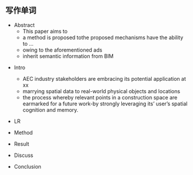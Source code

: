 ## 写作单词
* Abstract
  - This paper aims to
  - a method is proposed tothe proposed mechanisms have the ability to …
  - owing to the aforementioned ads
  - inherit semantic information from BIM

- Intro
  - AEC industry stakeholders are embracing its potential application at xx
  - marrying spatial data to real-world physical objects and locations
  - the process whereby relevant points in a construction space are earmarked for a future work-by strongly leveraging its’ user’s spatial cognition and memory.

- LR

- Method

- Result

- Discuss

- Conclusion
